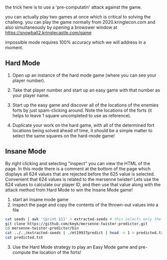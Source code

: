 the trick here is to use a 'pre-computatin' attack against the game.

you can actually play two games at once which is critical to solving the challeng. you can play the game normally from 2020.kringlecon.com and also simultaneously by opening a browswer window at https://snowball2.kringlecastle.com/game

impossible mode requires 100% accuracy which we will address in a moment.

## Hard Mode

1) Open up an instance of the hard mode game (where you can see your player number).

2) Take that player number and start up an easy game with that number as your player name.
3) Start up the easy game and discover all of the locations of the enemies forts by just spam-clicking around. Note the locations of the forts (it helps to leave 1 square uncompleted to use as reference).
4) Duplicate your work on the hard game, with all of the determined fort locations being solved ahead of time, it should be a simple matter to select the same squares on the hard-mode game!

## Insane Mode

By right clicking and selecting "inspect" you can view the HTML of the page. In this mode there is a comment at the bottom of the page which displays all 624 values that are rejected before the 625 value is selected. Convenient that 624 values is related to the mersenne twister! Lets use the 624 values to calculate our player ID, and then use that value along with the attack method from Hard Mode to win the Insane Mode game!


1) start an insane mode game
2) inspect the page and copy the contents of the thrown-out values into a file
```bash
cat seeds | awk '{print $1}' > extracted-seeds # this selects only the first column from the thrown-out seeds
git clone https://github.com/kmyk/mersenne-twister-predictor.git
cd mersenne-twister-predictor/bin
cat ../../extracted-seeds | ./mt19937predict | head -n 1 > predicted.txt # this runs the mt19937 prediction script and outputs the next value in the sequence (what should be our player ID).
cat predicted.txt
```
3) Use the Hard Mode strategy to play an Easy Mode game and pre-compute the location of the forts!
